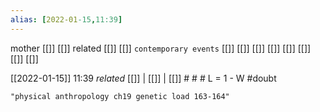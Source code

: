 ```yaml
---
alias: [2022-01-15,11:39]
---
```

 mother [[]] [[]]
 related [[]] [[]]
 `contemporary events` [[]] [[]] [[]] [[]] [[]] [[]] [[]] [[]]

[[2022-01-15]] 11:39 _related_ [[]] | [[]] | [[]] # # #
L = 1 - W #doubt
```query
"physical anthropology ch19 genetic load 163-164"
```